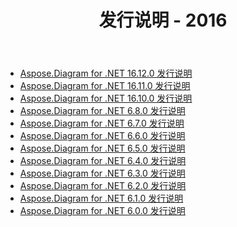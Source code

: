 ﻿---
title: 发行说明 - 2016
type: docs
weight: 50
url: /zh/net/release-notes-2016/
---
- [Aspose.Diagram for .NET 16.12.0 发行说明](/diagram/zh/net/aspose-diagram-for-net-16-12-0-release-notes/)
- [Aspose.Diagram for .NET 16.11.0 发行说明](/diagram/zh/net/aspose-diagram-for-net-16-11-0-release-notes/)
- [Aspose.Diagram for .NET 16.10.0 发行说明](/diagram/zh/net/aspose-diagram-for-net-16-10-0-release-notes/)
- [Aspose.Diagram for .NET 6.8.0 发行说明](/diagram/zh/net/aspose-diagram-for-net-6-8-0-release-notes/)
- [Aspose.Diagram for .NET 6.7.0 发行说明](/diagram/zh/net/aspose-diagram-for-net-6-7-0-release-notes/)
- [Aspose.Diagram for .NET 6.6.0 发行说明](/diagram/zh/net/aspose-diagram-for-net-6-6-0-release-notes/)
- [Aspose.Diagram for .NET 6.5.0 发行说明](/diagram/zh/net/aspose-diagram-for-net-6-5-0-release-notes/)
- [Aspose.Diagram for .NET 6.4.0 发行说明](/diagram/zh/net/aspose-diagram-for-net-6-4-0-release-notes/)
- [Aspose.Diagram for .NET 6.3.0 发行说明](/diagram/zh/net/aspose-diagram-for-net-6-3-0-release-notes/)
- [Aspose.Diagram for .NET 6.2.0 发行说明](/diagram/zh/net/aspose-diagram-for-net-6-2-0-release-notes/)
- [Aspose.Diagram for .NET 6.1.0 发行说明](/diagram/zh/net/aspose-diagram-for-net-6-1-0-release-notes/)
- [Aspose.Diagram for .NET 6.0.0 发行说明](/diagram/zh/net/aspose-diagram-for-net-6-0-0-release-notes/)
